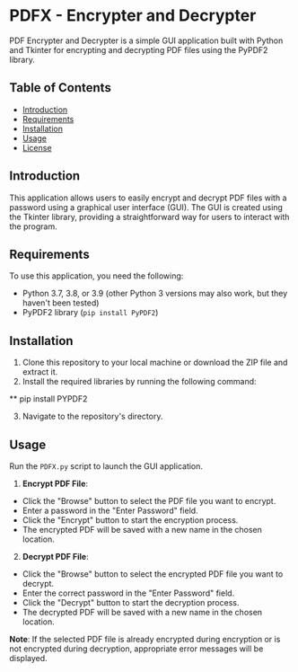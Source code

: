 # PDFX - Encrypter and Decrypter


PDF Encrypter and Decrypter is a simple GUI application built with Python and Tkinter for encrypting and decrypting PDF files using the PyPDF2 library.

## Table of Contents
- [Introduction](#introduction)
- [Requirements](#requirements)
- [Installation](#installation)
- [Usage](#usage)
- [License](#license)

## Introduction
This application allows users to easily encrypt and decrypt PDF files with a password using a graphical user interface (GUI). The GUI is created using the Tkinter library, providing a straightforward way for users to interact with the program.

## Requirements
To use this application, you need the following:
- Python 3.7, 3.8, or 3.9 (other Python 3 versions may also work, but they haven't been tested)
- PyPDF2 library (`pip install PyPDF2`)

## Installation
1. Clone this repository to your local machine or download the ZIP file and extract it.
2. Install the required libraries by running the following command:
   
** pip install PYPDF2

3. Navigate to the repository's directory.

## Usage
Run the `PDFX.py` script to launch the GUI application.

1. **Encrypt PDF File**:
- Click the "Browse" button to select the PDF file you want to encrypt.
- Enter a password in the "Enter Password" field.
- Click the "Encrypt" button to start the encryption process.
- The encrypted PDF will be saved with a new name in the chosen location.

2. **Decrypt PDF File**:
- Click the "Browse" button to select the encrypted PDF file you want to decrypt.
- Enter the correct password in the "Enter Password" field.
- Click the "Decrypt" button to start the decryption process.
- The decrypted PDF will be saved with a new name in the chosen location.

**Note**: If the selected PDF file is already encrypted during encryption or is not encrypted during decryption, appropriate error messages will be displayed.



